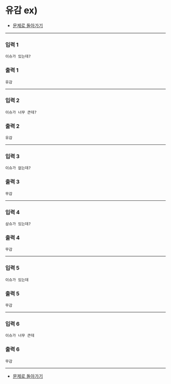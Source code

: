 # 유감 ex)

* [문제로 돌아가기](../problems.md#유감)
---

### 입력 1
```
이슈가 있는데?
```
### 출력 1
```
유감
```

---

### 입력 2
```
이슈가 너무 큰데?
```
### 출력 2
```
유감
```

---

### 입력 3
```
이슈가 없는데?
```
### 출력 3
```
무감
```

---

### 입력 4
```
삼슈가 있는데?
```
### 출력 4
```
무감
```

---

### 입력 5
```
이슈가 있는데
```
### 출력 5
```
무감
```

---

### 입력 6
```
이슈가 너무 큰데
```
### 출력 6
```
무감
```

---

* [문제로 돌아가기](../problems.md#유감)
